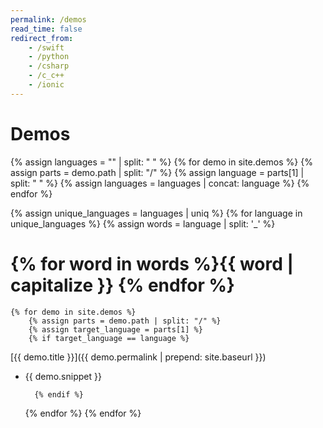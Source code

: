 ```yaml
---
permalink: /demos
read_time: false
redirect_from:
    - /swift
    - /python
    - /csharp
    - /c_c++
    - /ionic
---
```


# Demos

{% assign languages = "" | split: " " %}
{% for demo in site.demos %}
    {% assign parts = demo.path | split: "/" %}
    {% assign language = parts[1] | split: " " %}
    {% assign languages = languages | concat: language %}
{% endfor %}

{% assign unique_languages = languages | uniq %}
{% for language in unique_languages %}
    {% assign words = language | split: '_' %}
# {% for word in words %}{{ word | capitalize }} {% endfor %}
    {% for demo in site.demos %}
        {% assign parts = demo.path | split: "/" %}
        {% assign target_language = parts[1] %}
        {% if target_language == language %}
[{{ demo.title }}]({{ demo.permalink | prepend: site.baseurl }})

- {{ demo.snippet }}

        {% endif %}
    {% endfor %}
{% endfor %}